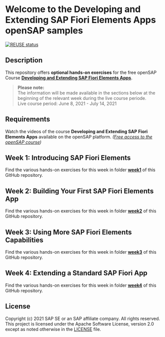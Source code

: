 # Welcome to the Developing and Extending SAP Fiori Elements Apps openSAP samples
[![REUSE status](https://api.reuse.software/badge/github.com/SAP-samples/fiori-elements-opensap)](https://api.reuse.software/info/github.com/SAP-samples/fiori-elements-opensap)

## Description
This repository offers **optional hands-on exercises** for the free openSAP Course **[Developing and Extending SAP Fiori Elements Apps](https://open.sap.com/courses/fiori-ea1)**.       
    
>**Please note:**  
>The information will be made available in the sections below at the beginning of the relevant week during the live course periode.    
>Live course period: June 8, 2021 - July 14, 2021
    
## Requirements
Watch the videos of the course **Developing and Extending SAP Fiori Elements Apps** available on the openSAP platform. _([Free access to the openSAP course](https://open.sap.com/courses/fiori-ea1))_    
       
       
## Week 1: Introducing SAP Fiori Elements
Find the various hands-on exercises for this week in folder **[week1](/week1/README.md)** of this GitHub repository. 
        
    
## Week 2: Building Your First SAP Fiori Elements App 
Find the various hands-on exercises for this week in folder **[week2](/week2/README.md)** of this GitHub repository.    
    
    
## Week 3: Using More SAP Fiori Elements Capabilities
Find the various hands-on exercises for this week in folder **[week3](/week3/README.md)** of this GitHub repository. 
        
    
## Week 4: Extending a Standard SAP Fiori App 
Find the various hands-on exercises for this week in folder **[week4](/week4/README.md)** of this GitHub repository.
        
## License
Copyright (c) 2021 SAP SE or an SAP affiliate company. All rights reserved. This project is licensed under the Apache Software License, version 2.0 except as noted otherwise in the [LICENSE](LICENSES/Apache-2.0.txt) file.
            
